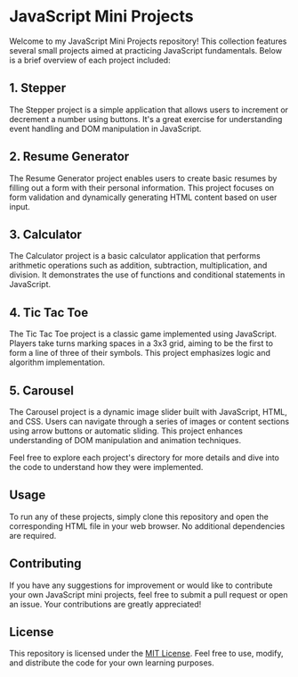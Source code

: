 # JavaScript Mini Projects

Welcome to my JavaScript Mini Projects repository! This collection features several small projects aimed at practicing JavaScript fundamentals. Below is a brief overview of each project included:

## 1. Stepper

The Stepper project is a simple application that allows users to increment or decrement a number using buttons. It's a great exercise for understanding event handling and DOM manipulation in JavaScript.

## 2. Resume Generator

The Resume Generator project enables users to create basic resumes by filling out a form with their personal information. This project focuses on form validation and dynamically generating HTML content based on user input.

## 3. Calculator

The Calculator project is a basic calculator application that performs arithmetic operations such as addition, subtraction, multiplication, and division. It demonstrates the use of functions and conditional statements in JavaScript.

## 4. Tic Tac Toe

The Tic Tac Toe project is a classic game implemented using JavaScript. Players take turns marking spaces in a 3x3 grid, aiming to be the first to form a line of three of their symbols. This project emphasizes logic and algorithm implementation.

## 5. Carousel

The Carousel project is a dynamic image slider built with JavaScript, HTML, and CSS. Users can navigate through a series of images or content sections using arrow buttons or automatic sliding. This project enhances understanding of DOM manipulation and animation techniques.

Feel free to explore each project's directory for more details and dive into the code to understand how they were implemented.

## Usage

To run any of these projects, simply clone this repository and open the corresponding HTML file in your web browser. No additional dependencies are required.

## Contributing

If you have any suggestions for improvement or would like to contribute your own JavaScript mini projects, feel free to submit a pull request or open an issue. Your contributions are greatly appreciated!

## License

This repository is licensed under the [MIT License](LICENSE). Feel free to use, modify, and distribute the code for your own learning purposes.

